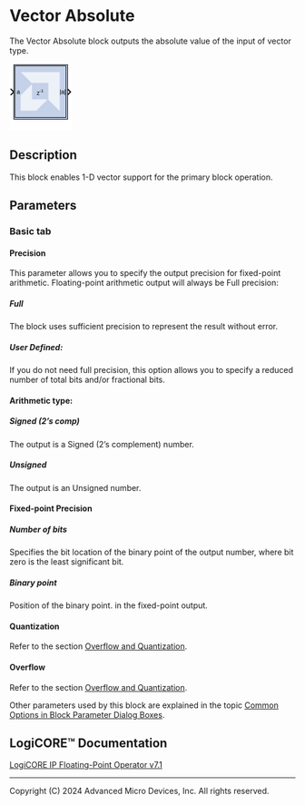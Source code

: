 # Vector Absolute

The Vector Absolute block outputs the absolute value of the input of
vector type.

![](./Images/block.png)

## Description

This block enables 1-D vector support for the primary block operation.

## Parameters

### Basic tab  
#### Precision  
This parameter allows you to specify the output precision for
fixed-point arithmetic. Floating-point arithmetic output will always be
Full precision:

##### Full  
The block uses sufficient precision to represent the result without
error.

##### User Defined:  
If you do not need full precision, this option allows you to specify a
reduced number of total bits and/or fractional bits.

#### Arithmetic type:

##### Signed (2’s comp)  
The output is a Signed (2’s complement) number.

##### Unsigned  
The output is an Unsigned number.

#### Fixed-point Precision  
#####  Number of bits  
Specifies the bit location of the binary point of the output number,
where bit zero is the least significant bit.

##### Binary point  
Position of the binary point. in the fixed-point output.

#### Quantization  
Refer to the section [Overflow and Quantization](../../GEN/common-options/README.md).

#### Overflow  
Refer to the section [Overflow and Quantization](../../GEN/common-options/README.md).

Other parameters used by this block are explained in the topic [Common
Options in Block Parameter Dialog
Boxes](../../GEN/common-options/README.md).

## LogiCORE™ Documentation

[LogiCORE IP Floating-Point Operator
v7.1](https://docs.xilinx.com/access/sources/ud/document?isLatest=true&url=pg060-floating-point&ft:locale=en-US)

--------------
Copyright (C) 2024 Advanced Micro Devices, Inc.
All rights reserved.
